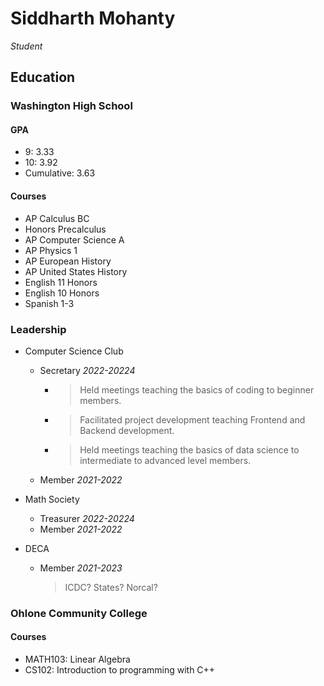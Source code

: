 # Siddharth Mohanty
*Student*

## Education

### Washington High School

#### GPA
- 9: 3.33
- 10: 3.92
- Cumulative: 3.63
<!--- 11:-->
<!--- 12:-->

#### Courses
- AP Calculus BC
- Honors Precalculus
- AP Computer Science A
- AP Physics 1
- AP European History
- AP United States History
- English 11 Honors
- English 10 Honors
- Spanish 1-3
<!--- AP Physics C-->
<!--- AP Statistics-->
<!--- AP Economics-->
<!--- AP United States Government-->
<!--- AP LIT-->

### Leadership

- Computer Science Club
    - Secretary *2022-20224*
        - > Held meetings teaching the basics of coding to beginner members.
        - > Facilitated project development teaching Frontend and Backend development.
        - > Held meetings teaching the basics of data science to intermediate to advanced level members.
    - Member *2021-2022*

- Math Society
    - Treasurer *2022-20224*
    - Member *2021-2022*
- DECA
    - Member *2021-2023*
        > ICDC? States? Norcal?
    <!--- role-->

### Ohlone Community College

#### Courses
- MATH103: Linear Algebra
- CS102: Introduction to programming with C++
